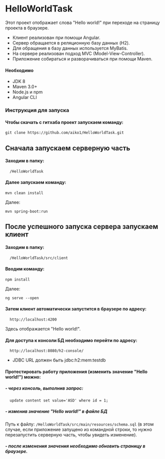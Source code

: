 # HelloWorldTask

Этот проект отображает слова "Hello world!" при переходе на страницу проекта в браузере.
- Клиент реализован при помощи Angular.
- Сервер обращается в реляционную базу данных (H2).
- Для обращения в базу данных используется MyBatis.
- На сервере реализован подход MVC (Model-View-Controller).
- Приложение собираться и разворачиваться при помощи Maven.

#### Необходимо

- JDK 8
- Maven 3.0+
- Node.js и npm
- Angular CLI

### Инструкция для запуска

#### Чтобы скачать с гитхаба проект запускаем команду:

```
git clone https://github.com/aiko1/HelloWorldTask.git
```

## Сначала запускаем серверную часть

#### Заходим в папку:

      /HelloWorldTask
      
#### Далее запускаем команду:   

```
mvn clean install
```
Далее:
```
mvn spring-boot:run
```
   
## После успешного запуска сервера запускаем клиент

#### Заходим в папку:

      /HelloWorldTask/src/client
      
#### Вводим команду:   

```
npm install
```
Далее:
```
ng serve --open
```
#### Затем клиент автоматически запустится в браузере по адресу:

      http://localhost:4200
Здесь отображается "Hello world!".
   
#### Для доступа к консоли БД необходимо перейти по адресу:
      http://localhost:8080/h2-console/
- JDBC URL должен быть jdbc:h2:mem:testdb

#### Протестировать работу приложения (изменить значение "Hello world!") можно:
##### - через консоль, выполнив запрос:
          
      update content set value='ASD' where id = 1;
          
##### - изменив значение "Hello world!" в файле БД 
Путь к файлу: `/HelloWorldTask/src/main/resources/schema.sql` (в этом случае, если приложение запущено из командной строки, то нужно перезапустить серверную часть, чтобы увидеть изменение).
##### - после изменения значения необходимо обновить страницу в браузере.
